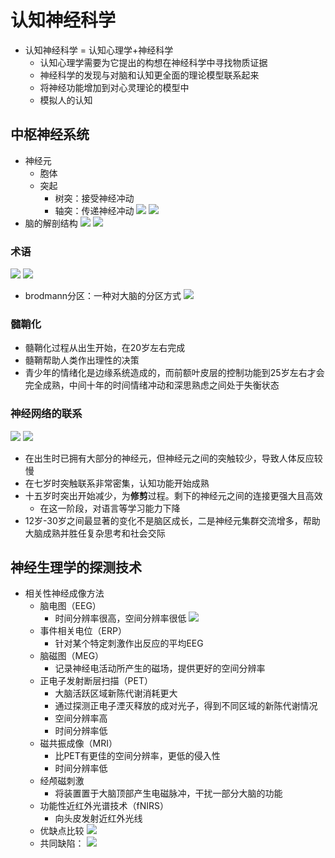 # 认知神经科学
+ 认知神经科学 = 认知心理学+神经科学
  + 认知心理学需要为它提出的构想在神经科学中寻找物质证据
  + 神经科学的发现与对脑和认知更全面的理论模型联系起来
  + 将神经功能增加到对心灵理论的模型中
  + 模拟人的认知

## 中枢神经系统
+ 神经元
  + 胞体
  + 突起
    + 树突：接受神经冲动
    + 轴突：传递神经冲动
![](img/2020-02-28-14-09-03.png)
![](img/2020-02-28-14-09-14.png)
+ 脑的解剖结构
![](img/2020-02-28-14-10-39.png)
![](img/2020-02-28-14-40-40.png)

### 术语
![](img/2020-02-28-14-41-17.png)
![](img/2020-02-28-14-41-51.png)
+ brodmann分区：一种对大脑的分区方式
![](img/2020-02-28-14-43-35.png)

### 髓鞘化
+ 髓鞘化过程从出生开始，在20岁左右完成
+ 髓鞘帮助人类作出理性的决策
+ 青少年的情绪化是边缘系统造成的，而前额叶皮层的控制功能到25岁左右才会完全成熟，中间十年的时间情绪冲动和深思熟虑之间处于失衡状态

### 神经网络的联系
![](img/2020-02-28-14-36-16.png)
![](img/2020-02-28-14-38-41.png)
+ 在出生时已拥有大部分的神经元，但神经元之间的突触较少，导致人体反应较慢
+ 在七岁时突触联系非常密集，认知功能开始成熟
+ 十五岁时突出开始减少，为**修剪**过程。剩下的神经元之间的连接更强大且高效
  + 在这一阶段，对语言等学习能力下降
+ 12岁-30岁之间最显著的变化不是脑区成长，二是神经元集群交流增多，帮助大脑成熟并胜任复杂思考和社会交际

## 神经生理学的探测技术
+ 相关性神经成像方法
  + 脑电图（EEG）
    + 时间分辨率很高，空间分辨率很低
    ![](img/2020-02-28-14-18-35.png)
  + 事件相关电位（ERP）
    + 针对某个特定刺激作出反应的平均EEG
  + 脑磁图（MEG）
    + 记录神经电活动所产生的磁场，提供更好的空间分辨率
  + 正电子发射断层扫描（PET）
    + 大脑活跃区域新陈代谢消耗更大
    + 通过探测正电子湮灭释放的成对光子，得到不同区域的新陈代谢情况
    + 空间分辨率高
    + 时间分辨率低
  + 磁共振成像（MRI）
    + 比PET有更佳的空间分辨率，更低的侵入性
    + 时间分辨率低
  + 经颅磁刺激
    + 将装置置于大脑顶部产生电磁脉冲，干扰一部分大脑的功能
  + 功能性近红外光谱技术（fNIRS）
    + 向头皮发射近红外光线
  + 优缺点比较
  ![](img/2020-02-28-14-48-40.png)
  + 共同缺陷：
    ![](img/2020-02-28-14-55-18.png)